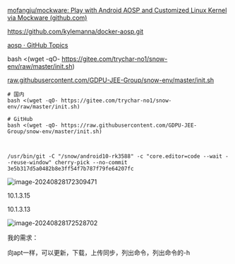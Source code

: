 [mofangju/mockware: Play with Android AOSP and Customized Linux Kernel via Mockware (github.com)](https://github.com/mofangju/mockware)

https://github.com/kylemanna/docker-aosp.git

[aosp · GitHub Topics](https://github.com/topics/aosp)



bash <(wget -qO- https://gitee.com/trychar-no1/snow-env/raw/master/init.sh)

[raw.githubusercontent.com/GDPU-JEE-Group/snow-env/master/init.sh](https://raw.githubusercontent.com/GDPU-JEE-Group/snow-env/master/init.sh)



```shell
# 国内
bash <(wget -qO- https://gitee.com/trychar-no1/snow-env/raw/master/init.sh)

# GitHub
bash <(wget -qO- https://raw.githubusercontent.com/GDPU-JEE-Group/snow-env/master/init.sh)



/usr/bin/git -C "/snow/android10-rk3588" -c "core.editor=code --wait --reuse-window" cherry-pick --no-commit 3e5b317d5a0482b8e3ff54f7b787f79fe64207fc
```

![image-20240828172309471](https://cdn.jsdelivr.net/gh/chaixiang2002/repo/picgo/img/202408281723017.png)

10.1.3.15

10.1.3.13

![image-20240828172528702](https://cdn.jsdelivr.net/gh/chaixiang2002/repo/picgo/img/202408281725044.png)





我的需求：

向apt一样，可以更新，下载，上传同步，列出命令，列出命令的-h